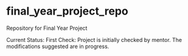 # final_year_project_repo
Repository for Final Year Project

Current Status:
First Check: Project is initially checked by mentor. The modifications suggested are in progress. 
